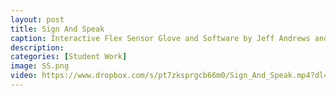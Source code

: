 ```yaml
---
layout: post
title: Sign And Speak
caption: Interactive Flex Sensor Glove and Software by Jeff Andrews and Michael Carter
description: 
categories: [Student Work]
image: SS.png
video: https://www.dropbox.com/s/pt7zksprgcb66m0/Sign_And_Speak.mp4?dl=0
---
```

